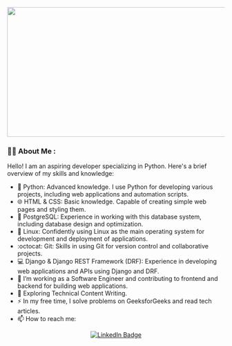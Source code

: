 <div align="center">
  <img src="https://media.giphy.com/media/dWesBcTLavkZuG35MI/giphy.gif" width="600" height="300"/>
</div>



### :man_technologist: About Me :
Hello! I am an aspiring developer specializing in Python. Here's a brief overview of my skills and knowledge:

- :snake: Python: Advanced knowledge. I use Python for developing various projects, including web applications and automation scripts.
- :globe_with_meridians: HTML & CSS: Basic knowledge. Capable of creating simple web pages and styling them.
- :elephant: PostgreSQL: Experience in working with this database system, including database design and optimization.
- :penguin: Linux: Confidently using Linux as the main operating system for development and deployment of applications.
- :octocat: Git: Skills in using Git for version control and collaborative projects.
- :computer: Django & Django REST Framework (DRF): Experience in developing web applications and APIs using Django and DRF.
- :telescope: I’m working as a Software Engineer and contributing to frontend and backend for building web applications.
- :seedling: Exploring Technical Content Writing.
- :zap: In my free time, I solve problems on GeeksforGeeks and read tech articles.
- :mailbox: How to reach me: 
<div id="badges" align="center">
 <a href="www.linkedin.com/in/aleksey-belov-2a6736295">
    <img src="https://img.shields.io/badge/LinkedIn-blue?style=for-the-badge&logo=linkedin&logoColor=white" alt="LinkedIn Badge"/>
  </a>
</div>
<!--
**exetch/exetch** is a ✨ _special_ ✨ repository because its `README.md` (this file) appears on your GitHub profile.

Here are some ideas to get you started:

- 🔭 I’m currently working on ...
- 🌱 I’m currently learning ...
- 👯 I’m looking to collaborate on ...
- 🤔 I’m looking for help with ...
- 💬 Ask me about ...
- 📫 How to reach me: ...
- 😄 Pronouns: ...
- ⚡ Fun fact: ...
-->
